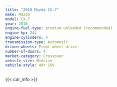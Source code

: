 ```yaml
---
title: "2010 Mazda CX-7"
make: Mazda
model: CX-7
year: 2010
engine-fuel-type: premium unleaded (recommended)
engine-hp: 244
engine-cylinders: 4
transmission-type: Automatic
driven-wheels: Front wheel drive
number-of-doors: 4
market-category: Crossover
vehicle-size: Midsize
vehicle-style: 4dr SUV
---
```


{{< car_info >}}
